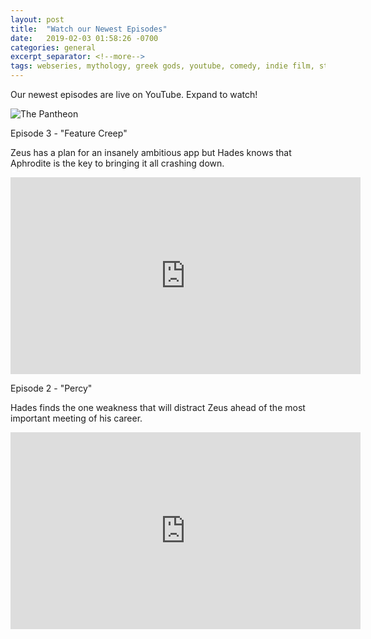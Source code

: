 ```yaml
---
layout: post
title:  "Watch our Newest Episodes"
date:   2019-02-03 01:58:26 -0700
categories: general
excerpt_separator: <!--more-->
tags: webseries, mythology, greek gods, youtube, comedy, indie film, startup, zeus, hades, poseidon, literary
---
```

Our newest episodes are live on YouTube. Expand to watch!

![The Pantheon](/img/pantheon_banner.jpg "Click to Watch")
<!--more-->

Episode 3 - "Feature Creep"

Zeus has a plan for an insanely ambitious app but Hades knows that Aphrodite is the key to bringing it all crashing down.

<iframe width="560" height="315" src="https://www.youtube.com/embed/_A-rrWwtNBk" frameborder="0" allowfullscreen></iframe>

Episode 2 - "Percy"

Hades finds the one weakness that will distract Zeus ahead of the most important meeting of his career.

<iframe width="560" height="315" src="https://www.youtube.com/embed/4kfrKgzQUNQ" frameborder="0" allowfullscreen></iframe>